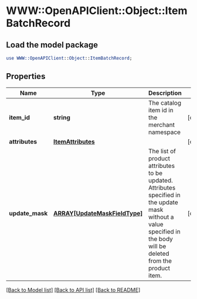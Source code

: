 # WWW::OpenAPIClient::Object::ItemBatchRecord

## Load the model package
```perl
use WWW::OpenAPIClient::Object::ItemBatchRecord;
```

## Properties
Name | Type | Description | Notes
------------ | ------------- | ------------- | -------------
**item_id** | **string** | The catalog item id in the merchant namespace | [optional] 
**attributes** | [**ItemAttributes**](ItemAttributes.md) |  | [optional] 
**update_mask** | [**ARRAY[UpdateMaskFieldType]**](UpdateMaskFieldType.md) | The list of product attributes to be updated. Attributes specified in the update mask without a value specified in the body will be deleted from the product item. | [optional] 

[[Back to Model list]](../README.md#documentation-for-models) [[Back to API list]](../README.md#documentation-for-api-endpoints) [[Back to README]](../README.md)


